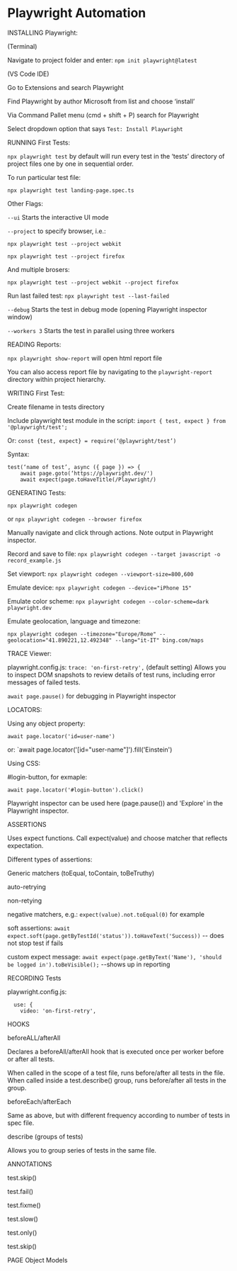 # Playwright Automation


INSTALLING Playwright:

(Terminal)

Navigate to project folder and enter: `npm init playwright@latest`

(VS Code IDE)

Go to Extensions and search Playwright

Find Playwright by author Microsoft from list and choose ‘install’

Via Command Pallet menu (cmd + shift + P) search for Playwright 

Select dropdown option that says `Test: Install Playwright`

RUNNING First Tests:

`npx playwright test` by default will run every test in the ‘tests’ directory of project files one by one in sequential order. 

To run particular test file:

`npx playwright test landing-page.spec.ts`

Other Flags:

`--ui` Starts the interactive UI mode

`--project` to specify browser, i.e.: 

`npx playwright test --project webkit` 

`npx playwright test --project firefox`

And multiple brosers:

`npx playwright test --project webkit --project firefox`

Run last failed test: `npx playwright test --last-failed`

`--debug` Starts the test in debug mode (opening Playwright inspector window)

`--workers 3` Starts the test in parallel using three workers 

READING Reports:

`npx playwright show-report` will open html report file

You can also access report file by navigating to the `playwright-report` directory within project hierarchy.

WRITING First Test:

Create filename in tests directory

Include playwright test module in the script: `import { test, expect } from '@playwright/test';`

Or: `const {test, expect} = require(‘@playwright/test’)`

Syntax:
```
test(‘name of test’, async ({ page }) => {
    await page.goto(‘https://playwright.dev/')
    await expect(page.toHaveTitle(/Playwright/)
```

GENERATING Tests:

`npx playwright codegen`

or `npx playwright codegen --browser firefox`

Manually navigate and click through actions. Note output in Playwright inspector. 

Record and save to file: `npx playwright codegen --target javascript -o record_example.js`

Set viewport: `npx playwright codegen --viewport-size=800,600`

Emulate device: `npx playwright codegen --device="iPhone 15"`

Emulate color scheme: `npx playwright codegen --color-scheme=dark playwright.dev`

Emulate geolocation, language and timezone: 

`npx playwright codegen --timezone="Europe/Rome" --geolocation="41.890221,12.492348" --lang="it-IT" bing.com/maps`

TRACE Viewer:

playwright.config.js:
`trace: 'on-first-retry',` (default setting) Allows you to inspect DOM snapshots to review details of test runs, including error messages of failed tests. 

`await page.pause()` for debugging in Playwright inspector

LOCATORS:

Using any object property:

`await page.locator('id=user-name')`

or: `await page.locator('[id="user-name"]').fill('Einstein')

Using CSS:

#login-button, for exmaple:

`await page.locator('#login-button').click()`

Playwright inspector can be used here (page.pause()) and 'Explore' in the Playwright inspector.

ASSERTIONS

Uses expect functions. Call expect(value) and choose matcher that reflects expectation. 

Different types of assertions:

Generic matchers (toEqual, toContain, toBeTruthy)

auto-retrying

non-retying

negative matchers, e.g.: `expect(value).not.toEqual(0)` for example

soft assertions: `await expect.soft(page.getByTestId('status')).toHaveText('Success))` -- does not stop test if fails

custom expect message: `await expect(page.getByText('Name'), 'should be logged in').toBeVisible();` --shows up in reporting

RECORDING Tests

playwright.config.js:
```
  use: {
    video: 'on-first-retry',
```

HOOKS

beforeALL/afterAll

Declares a beforeAll/afterAll hook that is executed once per worker before or after all tests.

When called in the scope of a test file, runs before/after all tests in the file. When called inside a test.describe() group, runs before/after all tests in the group.

beforeEach/afterEach

Same as above, but with different frequency according to number of tests in spec file.

describe (groups of tests)

Allows you to group series of tests in the same file.

ANNOTATIONS

test.skip()

test.fail()

test.fixme()

test.slow()

test.only()

test.skip()

PAGE Object Models



